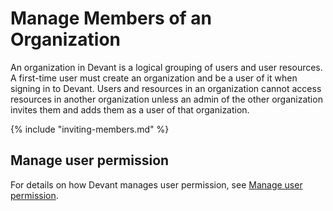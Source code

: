 # Manage Members of an Organization

An organization in Devant is a logical grouping of users and user resources. A first-time user must create an organization and be a user of it when signing in to Devant. Users and resources in an organization cannot access resources in another organization unless an admin of the other organization invites them and adds them as a user of that organization.

{% include "inviting-members.md" %}

## Manage user permission

For details on how Devant manages user permission, see [Manage user permission](../devant-concepts/organization.md#manage-user-permission).
